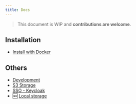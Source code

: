 ```yaml
---
title: Docs
---
```


> This document is WIP and **contributions are welcome**.

## Installation

- [Install with Docker](/docs/install/with-docker)

## Others

- [Development](/docs/development)
- [S3 Storage](/docs/storage)
- [SSO - Keycloak](/docs/keycloak)
- 🆕 [Local storage](/docs/local-storage)
